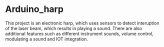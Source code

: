 # Arduino_harp
This project is an electronic harp, which uses sensors to detect interuption of the laser beam, which results in playing a sound. There are also additional features such as different instrument sounds, volume control, modulating a sound and IOT integration.
